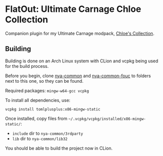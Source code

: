 # FlatOut: Ultimate Carnage Chloe Collection

Companion plugin for my Ultimate Carnage modpack, [Chloe's Collection](https://drive.google.com/file/d/184RciDFnTqJZnoSYtD-jDTnFHAx5JZ1Z/view?usp=sharing).

## Building

Building is done on an Arch Linux system with CLion and vcpkg being used for the build process.

Before you begin, clone [nya-common](https://github.com/gaycoderprincess/nya-common) and [nya-common-fouc](https://github.com/gaycoderprincess/nya-common-fouc) to folders next to this one, so they can be found.

Required packages: `mingw-w64-gcc vcpkg`

To install all dependencies, use:
```console
vcpkg install tomlplusplus:x86-mingw-static
```

Once installed, copy files from `~/.vcpkg/vcpkg/installed/x86-mingw-static/`:

- `include` dir to `nya-common/3rdparty`
- `lib` dir to `nya-common/lib32`

You should be able to build the project now in CLion.
